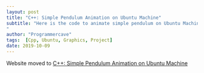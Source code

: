 ```yaml
---
layout: post
title: "C++: Simple Pendulum Animation on Ubuntu Machine"
subtitle: "Here is the code to animate simple pendulum on Ubuntu Machine.
"
author: "Programmercave"
tags:  [Cpp, Ubuntu, Graphics, Project]
date: 2019-10-09
---
```


Website moved to [C++: Simple Pendulum Animation on Ubuntu Machine](https://programmercave.com/blog/2019/10/09/C++-Simple-Pendulum-Animation-on-Ubuntu-Machine)